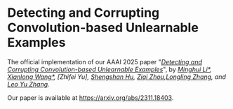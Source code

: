 # Detecting and Corrupting Convolution-based Unlearnable Examples
The official implementation of our AAAI 2025 paper "*[Detecting and Corrupting Convolution-based Unlearnable Examples](https://arxiv.org/pdf/2311.18403)*", by *[Minghui Li*](http://trustai.cse.hust.edu.cn/index.htm), [Xianlong Wang*](https://wxldragon.github.io/), [Zhifei Yu], [Shengshan Hu](http://trustai.cse.hust.edu.cn/index.htm), [Ziqi Zhou](https://zhou-zi7.github.io/),[Longling Zhang](https://scholar.google.com.hk/citations?user=3YvpfSwAAAAJ&hl=zh-CN&oi=ao),  and [Leo Yu Zhang](https://scholar.google.com.hk/citations?user=JK21OM0AAAAJ&hl=zh-CN&oi=ao).*

Our paper is available at  https://arxiv.org/abs/2311.18403.
